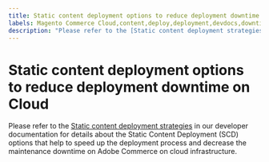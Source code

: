 ```yaml
---
title: Static content deployment options to reduce deployment downtime on Cloud
labels: Magento Commerce Cloud,content,deploy,deployment,devdocs,downtime,ece-tools,how to,static,Adobe Commerce,cloud infrastructure
description: "Please refer to the [Static content deployment strategies](https://devdocs.magento.com/guides/v2.3/cloud/deploy/static-content-deployment.html) in our developer documentation for details about the Static Content Deployment (SCD) options that help to speed up the deployment process and decrease the maintenance downtime on Adobe Commerce on cloud infrastructure."
---
```


# Static content deployment options to reduce deployment downtime on Cloud

Please refer to the [Static content deployment strategies](https://devdocs.magento.com/guides/v2.3/cloud/deploy/static-content-deployment.html) in our developer documentation for details about the Static Content Deployment (SCD) options that help to speed up the deployment process and decrease the maintenance downtime on Adobe Commerce on cloud infrastructure.
